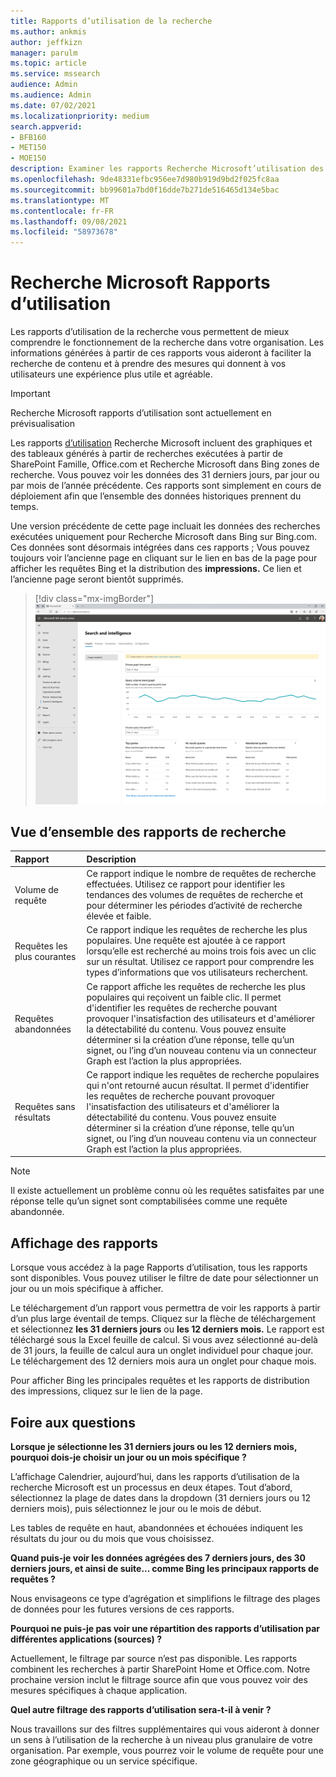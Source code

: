 ```yaml
---
title: Rapports d’utilisation de la recherche
ms.author: ankmis
author: jeffkizn
manager: parulm
ms.topic: article
ms.service: mssearch
audience: Admin
ms.audience: Admin
ms.date: 07/02/2021
ms.localizationpriority: medium
search.appverid:
- BFB160
- MET150
- MOE150
description: Examiner les rapports Recherche Microsoft’utilisation des applications
ms.openlocfilehash: 9de48331efbc956ee7d980b919d9bd2f025fc8aa
ms.sourcegitcommit: bb99601a7bd0f16dde7b271de516465d134e5bac
ms.translationtype: MT
ms.contentlocale: fr-FR
ms.lasthandoff: 09/08/2021
ms.locfileid: "58973678"
---
```

# <a name="microsoft-search-usage-reports"></a>Recherche Microsoft Rapports d’utilisation

Les rapports d’utilisation de la recherche vous permettent de mieux comprendre le fonctionnement de la recherche dans votre organisation. Les informations générées à partir [](./make-content-easy-to-find.md) de ces rapports vous aideront à faciliter la recherche de contenu et à prendre des mesures qui donnent à vos utilisateurs une expérience plus utile et agréable.

> [!IMPORTANT]
> Recherche Microsoft rapports d’utilisation sont actuellement en prévisualisation

Les rapports [d’utilisation](https://admin.microsoft.com/Adminportal/Home?#/MicrosoftSearch/insights) Recherche Microsoft incluent des graphiques et des tableaux générés à partir de recherches exécutées à partir de SharePoint Famille, Office.com et Recherche Microsoft dans Bing zones de recherche. Vous pouvez voir les données des 31 derniers jours, par jour ou par mois de l’année précédente. Ces rapports sont simplement en cours de déploiement afin que l’ensemble des données historiques prennent du temps.

Une version précédente de cette page incluait les données des recherches exécutées uniquement pour Recherche Microsoft dans Bing sur Bing.com. Ces données sont désormais intégrées dans ces rapports ; Vous pouvez toujours voir l’ancienne page en cliquant sur le lien en bas de la page pour afficher les requêtes Bing et la distribution des **impressions.** Ce lien et l’ancienne page seront bientôt supprimés.

> [!div class="mx-imgBorder"]
> ![Tableau de bord rapports d’utilisation de la recherche.](media/usage-reports/usage_reports_v2.png)

## <a name="overview-of-search-reports"></a>Vue d’ensemble des rapports de recherche

| Rapport | Description |
|:-----|:-----|
|Volume de requête|Ce rapport indique le nombre de requêtes de recherche effectuées. Utilisez ce rapport pour identifier les tendances des volumes de requêtes de recherche et pour déterminer les périodes d’activité de recherche élevée et faible.|
|Requêtes les plus courantes|Ce rapport indique les requêtes de recherche les plus populaires. Une requête est ajoutée à ce rapport lorsqu’elle est recherché au moins trois fois avec un clic sur un résultat. Utilisez ce rapport pour comprendre les types d’informations que vos utilisateurs recherchent.|
|Requêtes abandonnées|Ce rapport affiche les requêtes de recherche les plus populaires qui reçoivent un faible clic. Il permet d'identifier les requêtes de recherche pouvant provoquer l'insatisfaction des utilisateurs et d'améliorer la détectabilité du contenu. Vous pouvez ensuite déterminer si la création d’une réponse, telle qu’un signet, ou l’ing d’un nouveau contenu via un connecteur Graph est l’action la plus appropriées.|
|Requêtes sans résultats|Ce rapport indique les requêtes de recherche populaires qui n'ont retourné aucun résultat. Il permet d'identifier les requêtes de recherche pouvant provoquer l'insatisfaction des utilisateurs et d'améliorer la détectabilité du contenu. Vous pouvez ensuite déterminer si la création d’une réponse, telle qu’un signet, ou l’ing d’un nouveau contenu via un connecteur Graph est l’action la plus appropriées.|

>[!NOTE]
>Il existe actuellement un problème connu où les requêtes satisfaites par une réponse telle qu’un signet sont comptabilisées comme une requête abandonnée.

## <a name="viewing-reports"></a>Affichage des rapports

Lorsque vous accédez à la page Rapports d’utilisation, tous les rapports sont disponibles. Vous pouvez utiliser le filtre de date pour sélectionner un jour ou un mois spécifique à afficher.

Le téléchargement d’un rapport vous permettra de voir les rapports à partir d’un plus large éventail de temps. Cliquez sur la flèche de téléchargement et sélectionnez **les 31 derniers jours** ou **les 12 derniers mois.** Le rapport est téléchargé sous la Excel feuille de calcul. Si vous avez sélectionné au-delà de 31 jours, la feuille de calcul aura un onglet individuel pour chaque jour. Le téléchargement des 12 derniers mois aura un onglet pour chaque mois.

Pour afficher Bing les principales requêtes et les rapports de distribution des impressions, cliquez sur le lien de la page.

## <a name="frequently-asked-questions"></a>Foire aux questions

**Lorsque je sélectionne les 31 derniers jours ou les 12 derniers mois, pourquoi dois-je choisir un jour ou un mois spécifique ?**

L’affichage Calendrier, aujourd’hui, dans les rapports d’utilisation de la recherche Microsoft est un processus en deux étapes. Tout d’abord, sélectionnez la plage de dates dans la dropdown (31 derniers jours ou 12 derniers mois), puis sélectionnez le jour ou le mois de début.

Les tables de requête en haut, abandonnées et échouées indiquent les résultats du jour ou du mois que vous choisissez.

**Quand puis-je voir les données agrégées des 7 derniers jours, des 30 derniers jours, et ainsi de suite... comme Bing les principaux rapports de requêtes ?**

Nous envisageons ce type d’agrégation et simplifions le filtrage des plages de données pour les futures versions de ces rapports.

**Pourquoi ne puis-je pas voir une répartition des rapports d’utilisation par différentes applications (sources) ?**

Actuellement, le filtrage par source n’est pas disponible. Les rapports combinent les recherches à partir SharePoint Home et Office.com. Notre prochaine version inclut le filtrage source afin que vous pouvez voir des mesures spécifiques à chaque application.

**Quel autre filtrage des rapports d’utilisation sera-t-il à venir ?**

Nous travaillons sur des filtres supplémentaires qui vous aideront à donner un sens à l’utilisation de la recherche à un niveau plus granulaire de votre organisation. Par exemple, vous pourrez voir le volume de requête pour une zone géographique ou un service spécifique.
